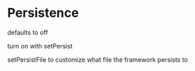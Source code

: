 # Persistence

defaults to off

turn on with setPersist

setPersistFile to customize what file the framework persists to

